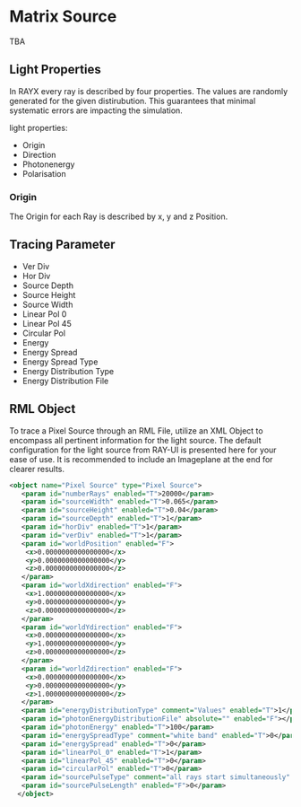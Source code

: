 # Matrix Source

TBA

## Light Properties

In RAYX every ray is described by four properties. The values are randomly generated for the given distirubution. This guarantees that minimal systematic errors are impacting the simulation. 

light properties:
- Origin
- Direction
- Photonenergy
- Polarisation

### Origin

The Origin for each Ray is described by x, y and z Position. 

## Tracing Parameter

- Ver Div
- Hor Div
- Source Depth
- Source Height
- Source Width
- Linear Pol 0
- Linear Pol 45
- Circular Pol
- Energy
- Energy Spread
- Energy Spread Type
- Energy Distribution Type
- Energy Distribution File


## RML Object

To trace a Pixel Source through an RML File, utilize an XML Object to encompass all pertinent information for the light source. The default configuration for the light source from RAY-UI is presented here for your ease of use. It is recommended to include an Imageplane at the end for clearer results.

```XML
<object name="Pixel Source" type="Pixel Source">
   <param id="numberRays" enabled="T">20000</param>
   <param id="sourceWidth" enabled="T">0.065</param>
   <param id="sourceHeight" enabled="T">0.04</param>
   <param id="sourceDepth" enabled="T">1</param>
   <param id="horDiv" enabled="T">1</param>
   <param id="verDiv" enabled="T">1</param>
   <param id="worldPosition" enabled="F">
    <x>0.0000000000000000</x>
    <y>0.0000000000000000</y>
    <z>0.0000000000000000</z>
   </param>
   <param id="worldXdirection" enabled="F">
    <x>1.0000000000000000</x>
    <y>0.0000000000000000</y>
    <z>0.0000000000000000</z>
   </param>
   <param id="worldYdirection" enabled="F">
    <x>0.0000000000000000</x>
    <y>1.0000000000000000</y>
    <z>0.0000000000000000</z>
   </param>
   <param id="worldZdirection" enabled="F">
    <x>0.0000000000000000</x>
    <y>0.0000000000000000</y>
    <z>1.0000000000000000</z>
   </param>
   <param id="energyDistributionType" comment="Values" enabled="T">1</param>
   <param id="photonEnergyDistributionFile" absolute="" enabled="F"></param>
   <param id="photonEnergy" enabled="T">100</param>
   <param id="energySpreadType" comment="white band" enabled="T">0</param>
   <param id="energySpread" enabled="T">0</param>
   <param id="linearPol_0" enabled="T">1</param>
   <param id="linearPol_45" enabled="T">0</param>
   <param id="circularPol" enabled="T">0</param>
   <param id="sourcePulseType" comment="all rays start simultaneously" enabled="T">0</param>
   <param id="sourcePulseLength" enabled="F">0</param>
  </object>


```
